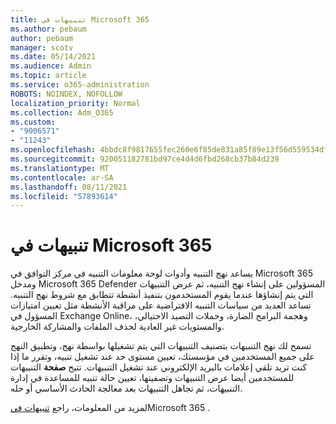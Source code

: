 ```yaml
---
title: تنبيهات في Microsoft 365
ms.author: pebaum
author: pebaum
manager: scotv
ms.date: 05/14/2021
ms.audience: Admin
ms.topic: article
ms.service: o365-administration
ROBOTS: NOINDEX, NOFOLLOW
localization_priority: Normal
ms.collection: Adm_O365
ms.custom:
- "9006571"
- "11243"
ms.openlocfilehash: 4bbdc8f9817655fec260e6f85de831a85f89e13f56d559534df68f79c5bed9a2
ms.sourcegitcommit: 920051182781bd97ce4d4d6fbd268cb37b84d239
ms.translationtype: MT
ms.contentlocale: ar-SA
ms.lasthandoff: 08/11/2021
ms.locfileid: "57893614"
---
```

# <a name="alert-policies-in-microsoft-365"></a>تنبيهات في Microsoft 365

يساعد نهج التنبيه وأدوات لوحة معلومات التنبيه في مركز التوافق في Microsoft 365 ومدخل Microsoft 365 Defender المسؤولين على إنشاء نهج التنبيه، ثم عرض التنبيهات التي يتم إنشاؤها عندما يقوم المستخدمون بتنفيذ أنشطة تتطابق مع شروط نهج التنبيه. تساعد العديد من سياسات التنبيه الافتراضية على مراقبة الأنشطة مثل تعيين امتيازات المسؤول في Exchange Online، وهجمة البرامج الضارة، وحملات التصيد الاحتيالي، والمستويات غير العادية لحذف الملفات والمشاركة الخارجية.

تسمح لك نهج التنبيهات بتصنيف التنبيهات التي يتم تشغيلها بواسطة نهج، وتطبيق النهج على جميع المستخدمين في مؤسستك، تعيين مستوى حد عند تشغيل تنبيه، وتقرر ما إذا كنت تريد تلقي إعلامات بالبريد الإلكتروني عند تشغيل التنبيهات. تتيح **صفحة** التنبيهات للمستخدمين أيضا عرض التنبيهات وتصفيتها، تعيين حالة تنبيه للمساعدة في إدارة التنبيهات، ثم تجاهل التنبيهات بعد معالجة الحادث الأساسي أو حله.

لمزيد من المعلومات، راجع [تنبيهات في](https://docs.microsoft.com/microsoft-365/compliance/alert-policies)Microsoft 365 .
